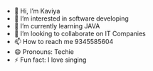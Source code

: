 - 👋 Hi, I’m Kaviya
- 👀 I’m interested in software developing 
- 🌱 I’m currently learning JAVA
- 💞️ I’m looking to collaborate on IT Companies
- 📫 How to reach me 9345585604
- 😄 Pronouns: Techie
- ⚡ Fun fact: I love singing

<!---
kaviyaperiyasamy12/kaviyaperiyasamy12 is a ✨ special ✨ repository because its `README.md` (this file) appears on your GitHub profile.
You can click the Preview link to take a look at your changes.
--->
